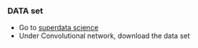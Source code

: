 ### DATA set 

 - Go to [superdata science](https://www.superdatascience.com/machine-learning/) 
 - Under Convolutional network, download the data set


